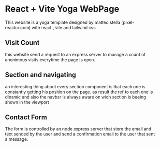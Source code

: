 # React + Vite Yoga WebPage

This website is a yoga template designed by matteo stella (pixel-reactor.com) with react , vite and tailwind css

## Visit Count 
this website send a request to an express server to manage a count of anonimous visits everytime the page is open.


## Section and navigating 

an interesting thing about every section component is that each one is constantly getting his position on the page.
as result the ref to each one is dinamic and also the navbar is always aware on wich section is beeing shown in the viewport

## Contact Form 

The form is controlled by an node express server that store the email and text sended by the user and send a confirmation email to the user that sent a message.
